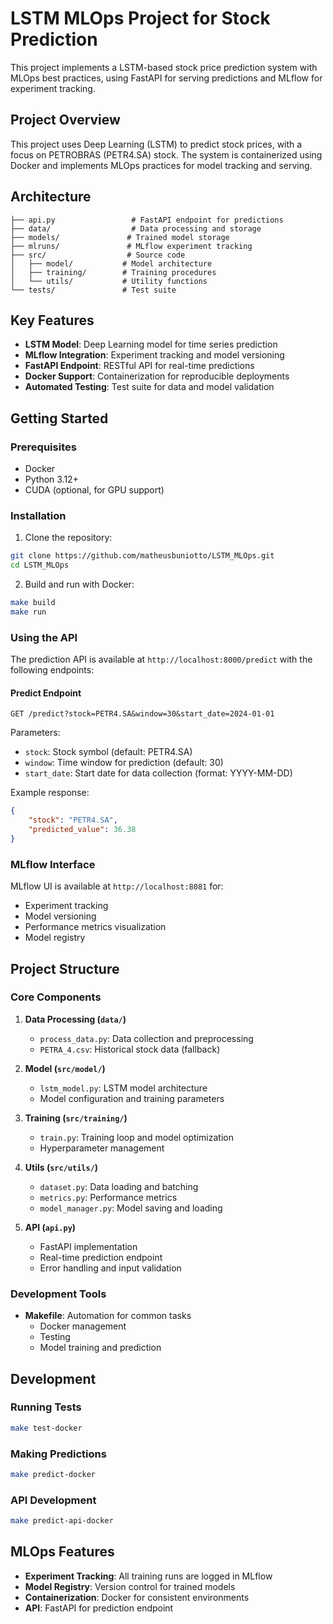 # LSTM MLOps Project for Stock Prediction

This project implements a LSTM-based stock price prediction system with MLOps best practices, using FastAPI for serving predictions and MLflow for experiment tracking.

## Project Overview

This project uses Deep Learning (LSTM) to predict stock prices, with a focus on PETROBRAS (PETR4.SA) stock. The system is containerized using Docker and implements MLOps practices for model tracking and serving.

## Architecture

```
├── api.py                 # FastAPI endpoint for predictions
├── data/                  # Data processing and storage
├── models/               # Trained model storage
├── mlruns/               # MLflow experiment tracking
├── src/                  # Source code
│   ├── model/           # Model architecture
│   ├── training/        # Training procedures
│   └── utils/           # Utility functions
└── tests/               # Test suite
```

## Key Features

- **LSTM Model**: Deep Learning model for time series prediction
- **MLflow Integration**: Experiment tracking and model versioning
- **FastAPI Endpoint**: RESTful API for real-time predictions
- **Docker Support**: Containerization for reproducible deployments
- **Automated Testing**: Test suite for data and model validation

## Getting Started

### Prerequisites

- Docker
- Python 3.12+
- CUDA (optional, for GPU support)

### Installation

1. Clone the repository:
```bash
git clone https://github.com/matheusbuniotto/LSTM_MLOps.git
cd LSTM_MLOps
```

2. Build and run with Docker:
```bash
make build
make run
```

### Using the API

The prediction API is available at `http://localhost:8000/predict` with the following endpoints:

#### Predict Endpoint

```http
GET /predict?stock=PETR4.SA&window=30&start_date=2024-01-01
```

Parameters:
- `stock`: Stock symbol (default: PETR4.SA)
- `window`: Time window for prediction (default: 30)
- `start_date`: Start date for data collection (format: YYYY-MM-DD)

Example response:
```json
{
    "stock": "PETR4.SA",
    "predicted_value": 36.38
}
```

### MLflow Interface

MLflow UI is available at `http://localhost:8081` for:
- Experiment tracking
- Model versioning
- Performance metrics visualization
- Model registry

## Project Structure

### Core Components

1. **Data Processing (`data/`)**
   - `process_data.py`: Data collection and preprocessing
   - `PETRA_4.csv`: Historical stock data (fallback)

2. **Model (`src/model/`)**
   - `lstm_model.py`: LSTM model architecture
   - Model configuration and training parameters

3. **Training (`src/training/`)**
   - `train.py`: Training loop and model optimization
   - Hyperparameter management

4. **Utils (`src/utils/`)**
   - `dataset.py`: Data loading and batching
   - `metrics.py`: Performance metrics
   - `model_manager.py`: Model saving and loading

5. **API (`api.py`)**
   - FastAPI implementation
   - Real-time prediction endpoint
   - Error handling and input validation

### Development Tools

- **Makefile**: Automation for common tasks
  - Docker management
  - Testing
  - Model training and prediction

## Development

### Running Tests

```bash
make test-docker
```

### Making Predictions

```bash
make predict-docker
```

### API Development

```bash
make predict-api-docker
```

## MLOps Features

- **Experiment Tracking**: All training runs are logged in MLflow
- **Model Registry**: Version control for trained models
- **Containerization**: Docker for consistent environments
- **API**: FastAPI for prediction endpoint
